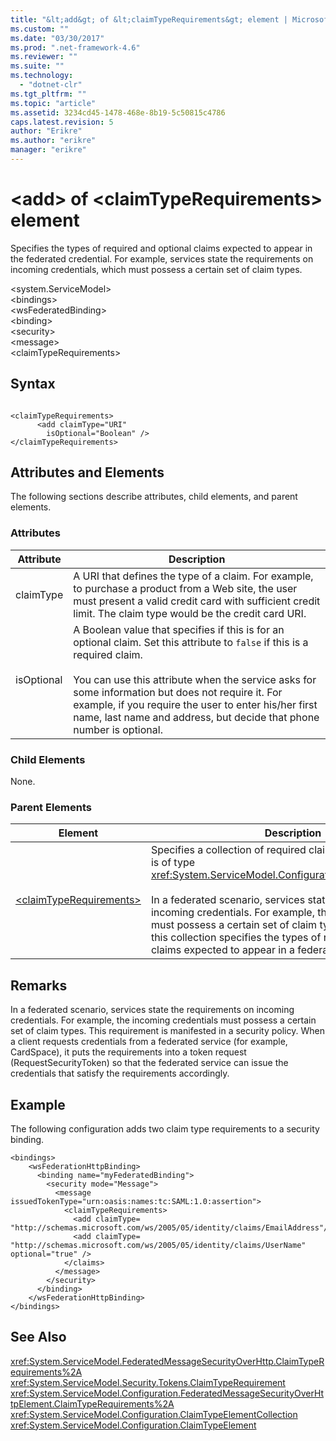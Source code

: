 ```yaml
---
title: "&lt;add&gt; of &lt;claimTypeRequirements&gt; element | Microsoft Docs"
ms.custom: ""
ms.date: "03/30/2017"
ms.prod: ".net-framework-4.6"
ms.reviewer: ""
ms.suite: ""
ms.technology: 
  - "dotnet-clr"
ms.tgt_pltfrm: ""
ms.topic: "article"
ms.assetid: 3234cd45-1478-468e-8b19-5c50815c4786
caps.latest.revision: 5
author: "Erikre"
ms.author: "erikre"
manager: "erikre"
---
```

# &lt;add&gt; of &lt;claimTypeRequirements&gt; element
Specifies the types of required and optional claims expected to appear in the federated credential. For example, services state the requirements on incoming credentials, which must possess a certain set of claim types.  
  
 \<system.ServiceModel>  
\<bindings>  
\<wsFederatedBinding>  
\<binding>  
\<security>  
\<message>  
\<claimTypeRequirements>  
  
## Syntax  
  
```  
  
<claimTypeRequirements>  
      <add claimType="URI"  
        isOptional="Boolean" />  
</claimTypeRequirements>  
```  
  
## Attributes and Elements  
 The following sections describe attributes, child elements, and parent elements.  
  
### Attributes  
  
|Attribute|Description|  
|---------------|-----------------|  
|claimType|A URI that defines the type of a claim. For example, to purchase a product from a Web site, the user must present a valid credit card with sufficient credit limit. The claim type would be the credit card URI.|  
|isOptional|A Boolean value that specifies if this is for an optional claim. Set this attribute to `false` if this is a required claim.<br /><br /> You can use this attribute when the service asks for some information but does not require it. For example, if you require the user to enter his/her first name, last name and address, but decide that phone number is optional.|  
  
### Child Elements  
 None.  
  
### Parent Elements  
  
|Element|Description|  
|-------------|-----------------|  
|[\<claimTypeRequirements>](../../../../../docs/framework/configuring-apps/file-schema/wcf/claimtyperequirements-for-message.md)|Specifies a collection of required claim types. Each element is of type <xref:System.ServiceModel.Configuration.ClaimTypeElement>.<br /><br /> In a federated scenario, services state the requirements on incoming credentials. For example, the incoming credentials must possess a certain set of claim types. Each element in this collection specifies the types of required and optional claims expected to appear in a federated credential.|  
  
## Remarks  
 In a federated scenario, services state the requirements on incoming credentials. For example, the incoming credentials must possess a certain set of claim types. This requirement is manifested in a security policy. When a client requests credentials from a federated service (for example, CardSpace), it puts the requirements into a token request (RequestSecurityToken) so that the federated service can issue the credentials that satisfy the requirements accordingly.  
  
## Example  
 The following configuration adds two claim type requirements to a security binding.  
  
```  
<bindings>  
    <wsFederationHttpBinding>  
      <binding name="myFederatedBinding">  
        <security mode="Message">  
          <message issuedTokenType="urn:oasis:names:tc:SAML:1.0:assertion">  
            <claimTypeRequirements>  
              <add claimType=  
"http://schemas.microsoft.com/ws/2005/05/identity/claims/EmailAddress"/>  
              <add claimType=  
"http://schemas.microsoft.com/ws/2005/05/identity/claims/UserName"    
optional="true" />  
            </claims>  
          </message>  
        </security>  
      </binding>  
    </wsFederationHttpBinding>  
</bindings>  
```  
  
## See Also  
 <xref:System.ServiceModel.FederatedMessageSecurityOverHttp.ClaimTypeRequirements%2A>   
 <xref:System.ServiceModel.Security.Tokens.ClaimTypeRequirement>   
 <xref:System.ServiceModel.Configuration.FederatedMessageSecurityOverHttpElement.ClaimTypeRequirements%2A>   
 <xref:System.ServiceModel.Configuration.ClaimTypeElementCollection>   
 <xref:System.ServiceModel.Configuration.ClaimTypeElement>